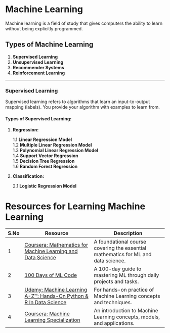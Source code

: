 # Machine Learning

Machine learning is a field of study that gives computers the ability to learn without being explicitly programmed.

## Types of Machine Learning

1. **Supervised Learning**
2. **Unsupervised Learning**
3. **Recommender Systems**
4. **Reinforcement Learning**

---

### Supervised Learning

Supervised learning refers to algorithms that learn an input-to-output mapping (labels). You provide your algorithm with examples to learn from.

#### Types of Supervised Learning:

1. **Regression:**

   1.1 **Linear Regression Model**  
   1.2 **Multiple Linear Regression Model**  
   1.3 **Polynomial Linear Regression Model**  
   1.4 **Support Vector Regression**  
   1.5 **Decision Tree Regression**  
   1.6 **Random Forest Regression**

2. **Classification:**

   2.1 **Logistic Regression Model**

# Resources for Learning Machine Learning

| S.No | Resource                                                                                                                                                  | Description                                                                       |
| ---- | --------------------------------------------------------------------------------------------------------------------------------------------------------- | --------------------------------------------------------------------------------- |
| 1    | [Coursera: Mathematics for Machine Learning and Data Science](https://www.coursera.org/specializations/mathematics-for-machine-learning-and-data-science) | A foundational course covering the essential mathematics for ML and data science. |
| 2    | [100 Days of ML Code](https://github.com/Avik-Jain/100-Days-of-ML-Code)                                                                                   | A 100-day guide to mastering ML through daily projects and tasks.                 |
| 3    | [Udemy: Machine Learning A-Z™: Hands-On Python & R In Data Science](https://www.udemy.com/course/machinelearning/learn/lecture/5732728#overview)          | For hands-on practice of Machine Learning concepts and techniques.                |
| 4    | [Coursera: Machine Learning Specialization](https://www.coursera.org/specializations/machine-learning-introduction)                                       | An introduction to Machine Learning concepts, models, and applications.           |
